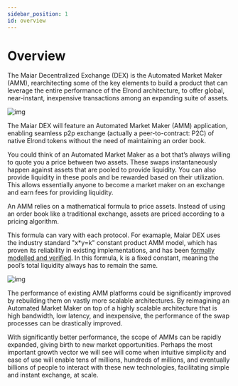 ```yaml
---
sidebar_position: 1
id: overview
---
```


# Overview

The Maiar Decentralized Exchange (DEX) is the Automated Market Maker (AMM), rearchitecting some of the key elements to build a product that can leverage the entire performance of the Elrond architecture, to offer global, near-instant, inexpensive transactions among an expanding suite of assets.

![img](/docs/overview.png)

The Maiar DEX will feature an Automated Market Maker (AMM) application, enabling seamless p2p exchange (actually a peer-to-contract: P2C) of native Elrond tokens without the need of maintaining an order book.

You could think of an Automated Market Maker as a bot that’s always willing to quote you a price between two assets. These swaps instantaneously happen against assets that are pooled to provide liquidity. You can also provide liquidity in these pools and be rewarded based on their utilization. This allows essentially anyone to become a market maker on an exchange and earn fees for providing liquidity.

An AMM relies on a mathematical formula to price assets. Instead of using an order book like a traditional exchange, assets are priced according to a pricing algorithm.

This formula can vary with each protocol. For examaple, Maiar DEX uses the industry standard "x\*y=k" constant product AMM model, which has proven its reliability in existing implementations, and has been [formally modelled and verified](https://github.com/runtimeverification/verified-smart-contracts/blob/master/uniswap/README.md). In this formula, k is a fixed constant, meaning the pool’s total liquidity always has to remain the same.

<div style={{textAlign: 'center'}}>

![img](/docs/apples-pears.png)

</div>

The performance of existing AMM platforms could be significantly improved by rebuilding them on vastly more scalable architectures. By reimagining an Automated Market Maker on top of a highly scalable architecture that is high bandwidth, low latency, and inexpensive, the performance of the swap processes can be drastically improved.

With significantly better performance, the scope of AMMs can be rapidly expanded, giving birth to new market opportunities. Perhaps the most important growth vector we will see will come when intuitive simplicity and ease of use will enable tens of millions, hundreds of millions, and eventually billions of people to interact with these new technologies, facilitating simple and instant exchange, at scale.
